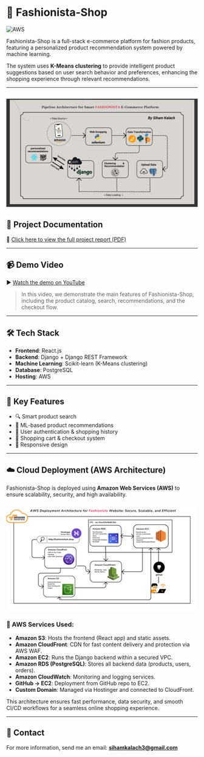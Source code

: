 # 👗 Fashionista-Shop

![AWS](https://img.shields.io/badge/Deployed%20on-AWS-FF9900?logo=amazon-aws&logoColor=white&style=flat-square)

Fashionista-Shop is a full-stack e-commerce platform for fashion products, featuring a personalized product recommendation system powered by machine learning.

The system uses **K-Means clustering** to provide intelligent product suggestions based on user search behavior and preferences, enhancing the shopping experience through relevant recommendations.

---
![Alt text](https://github.com/sihamkalach/Fashionista-Shop/blob/4d5db7bc595a00d334625d0a06fdbcc4352b0aec/fashionista-media/fashionista%20architecture.png)
---

## 📄 Project Documentation

📝 [Click here to view the full project report (PDF)](https://github.com/sihamkalach/Fashionista-Shop/blob/a7513e11f3e036b609f57f8c1a7d41e683c8c9fe/fashionista-media/FASHIONISTA%20Smart%20E-Commerce%20Platform%20Presentation.pdf)

---

## 📹 Demo Video

▶️ [Watch the demo on YouTube](https://www.youtube.com/watch?v=yMZOFSPpfcQ)

> In this video, we demonstrate the main features of Fashionista-Shop, including the product catalog, search, recommendations, and the checkout flow.

---

## 🛠️ Tech Stack

- **Frontend**: React.js
- **Backend**: Django + Django REST Framework
- **Machine Learning**: Scikit-learn (K-Means clustering)
- **Database**: PostgreSQL 
- **Hosting**: AWS 

---

## 🚀 Key Features

- 🔍 Smart product search
- 🤖 ML-based product recommendations
- 👤 User authentication & shopping history
- 🛒 Shopping cart & checkout system
- 📱 Responsive design

---

## ☁️ Cloud Deployment (AWS Architecture)

Fashionista-Shop is deployed using **Amazon Web Services (AWS)** to ensure scalability, security, and high availability.

![AWS Architecture](https://github.com/sihamkalach/Fashionista-Shop/blob/525577db271a649336e83349ec72b605a2b9799e/deploiement/aws%20Architecture%20for%20fashionista.png)

### 🔧 AWS Services Used:

- **Amazon S3**: Hosts the frontend (React app) and static assets.
- **Amazon CloudFront**: CDN for fast content delivery and protection via AWS WAF.
- **Amazon EC2**: Runs the Django backend within a secured VPC.
- **Amazon RDS (PostgreSQL)**: Stores all backend data (products, users, orders).
- **Amazon CloudWatch**: Monitoring and logging services.
- **GitHub → EC2**: Deployment from GitHub repo to EC2.
- **Custom Domain**: Managed via Hostinger and connected to CloudFront.

This architecture ensures fast performance, data security, and smooth CI/CD workflows for a seamless online shopping experience.

---

## 📧 Contact

For more information, send me an email: **sihamkalach3@gmail.com**



